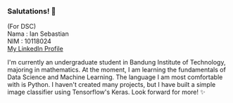 ### Salutations! 👋

(For DSC) <br>
Nama      : Ian Sebastian <br>
NIM       : 10118024 <br>
[My LinkedIn Profile](https://www.linkedin.com/ian-sebastian)

I'm currently an undergraduate student in Bandung Institute of Technology, majoring in mathematics. 
At the moment, I am learning the fundamentals of Data Science and Machine Learning. 
The language I am most comfortable with is Python. I haven't created many projects, but I have built a simple image classifier using Tensorflow's Keras. 
Look forward for more! ✨

<!--
**iansebastian59/iansebastian59** is a ✨ _special_ ✨ repository because its `README.md` (this file) appears on your GitHub profile.

Here are some ideas to get you started:

- 🔭 I’m currently working on ...
- 🌱 I’m currently learning ...
- 👯 I’m looking to collaborate on ...
- 🤔 I’m looking for help with ...
- 💬 Ask me about ...
- 📫 How to reach me: ...
- 😄 Pronouns: ...
- ⚡ Fun fact: ...
-->
